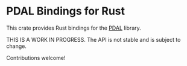 # PDAL Bindings for Rust

This crate provides Rust bindings for the [PDAL](https://pdal.io) library.

THIS IS A WORK IN PROGRESS.  The API is not stable and is subject to change.

Contributions welcome!